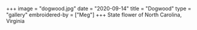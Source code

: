 +++
image = "dogwood.jpg"
date = "2020-09-14"
title = "Dogwood"
type = "gallery"
embroidered-by = ["Meg"]
+++
State flower of North Carolina, Virginia